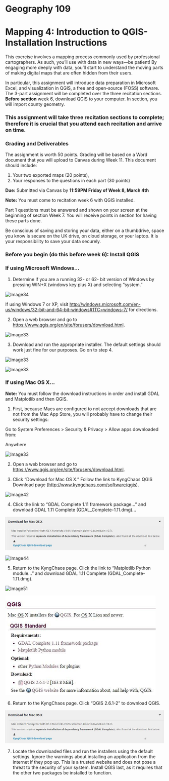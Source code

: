 # Geography 109

# Mapping 4: Introduction to QGIS-Installation Instructions

This exercise involves a mapping process commonly used by professional cartographers. As such, you’ll use with data in new ways—be patient! By engaging more deeply with data, you’ll start to understand the moving parts of making digital maps that are often hidden from their users.

In particular, this assignment will introduce data preparation in Microsoft Excel, and visualization in QGIS, a free and open-source (FOSS) software. The 3-part assignment will be completed over the three recitation sections. **Before section** week 6, download QGIS to your computer. In section, you will import county geometry.

### This assignment will take three recitation sections to complete; therefore it is crucial that you attend each recitation and arrive on time.

### Grading and Deliverables

The assignment is worth 50 points. Grading will be based on a Word document that you will upload to Canvas during Week 11. This document should include:

1.  Your two exported maps (20 points),
2.  Your responses to the questions in each part (30 points)

**Due:** Submitted via Canvas by **11:59PM Friday of Week 8, March 4th**

**Note:** You must come to recitation week 6 with QGIS installed.

Part 1 questions must be answered and shown on your screen at the beginning of section Week 7. You will receive points in section for having these parts done.

Be conscious of saving and storing your data, either on a thumbdrive, space you know is secure on the UK drive, on cloud storage, or your laptop. It is your responsibility to save your data securely.

### Before you begin (do this before week 6): Install QGIS

### If using Microsoft Windows…

1.  Determine if you are a running 32- or 62- bit version of Windows by pressing WIN+X (windows key plus X) and selecting “system.”

![Image34](images/Image34)

If using Windows 7 or XP, visit http://windows.microsoft.com/en-us/windows/32-bit-and-64-bit-windows#1TC=windows-7/ for directions.

2.  Open a web browser and go to https://www.qgis.org/en/site/forusers/download.html.

![Image33](images/Image33)

3.  Download and run the appropriate installer. The default settings should work just fine for our purposes. Go on to step 4.

![Image33](images/Image33)

![Image33](images/Image33)

### If using Mac OS X…

**Note:** You must follow the download instructions in order and install GDAL and Matplotlib and then QGIS.

1.  First, because Macs are configured to not accept downloads that are not from the Mac App Store, you will probably have to change their security settings:

Go to System Preferences > Security & Privacy > Allow apps downloaded from:

Anywhere

![Image33](images/Image33)

2.  Open a web browser and go to https://www.qgis.org/en/site/forusers/download.html.

3.  Click “Download for Mac OS X.” Follow the link to KyngChaos QGIS Download page (http://www.kyngchaos.com/software/qgis).

![Image42](images/Image42)

4.  Click the link to “GDAL Complete 1.11 framework package…” and download GDAL 1.11 Complete (GDAL_Complete-1.11.dmg)...

![Image43](images/Image43)

![Image44](images/Image44)

5.  Return to the KyngChaos page. Click the link to “Matplotlib Python module…” and download GDAL 1.11 Complete (GDAL_Complete-1.11.dmg).

![Image51](images/Image51)

![Image48](images/Image48)

6.  Return to the KyngChaos page. Click “QGIS 2.6.1-2” to download QGIS.

![Image43](images/Image43)

7. Locate the downloaded files and run the installers using the default settings. Ignore the warnings about installing an application from the internet if they pop up. This is a trusted website and does not pose a threat to the security of your system. Install QGIS last, as it requires that the other two packages be installed to function.

